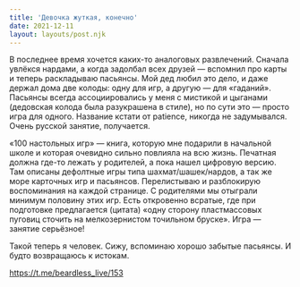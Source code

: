 ```yaml
---
title: 'Девочка жуткая, конечно'
date: 2021-12-11
layout: layouts/post.njk
---
```


В последнее время хочется каких-то аналоговых развлечений. Сначала увлёкся нардами, а когда задолбал всех друзей — вспомнил про карты и теперь раскладываю пасьянсы. Мой дед любил это дело, и даже держал дома две колоды: одну для игр, а другую — для «гаданий». Пасьянсы всегда ассоциировались у меня с мистикой и цыганами (дедовская колода была разукрашена в стиле), но по сути это — просто игра для одного. Название кстати от patience, никогда не задумывался. Очень русской занятие, получается.

«100 настольных игр» — книга, которую мне подарили в начальной школе и которая очевидно сильно повлияла на всю жизнь. Печатная должна где-то лежать у родителей, а пока нашел цифровую версию. Там описаны дефолтные игры типа шахмат/шашек/нардов, а так же море карточных игр и пасьянсов. Перелистываю и разблокирую воспоминания на каждой странице. С родителями мы отыграли минимум половину этих игр. Есть откровенно всратые, где при подготовке предлагается (цитата) «одну сторону пластмассовых пуговиц сточить на мелкозернистом точильном бруске». Игра — занятие серьёзное!

Такой теперь я человек. Сижу, вспоминаю хорошо забытые пасьянсы. И будто возвращаюсь к истокам.


https://t.me/beardless_live/153